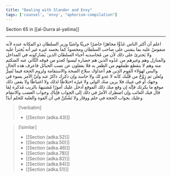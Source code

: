 ```yaml
---
title: "Dealing with Slander and Envy"
tags: ['counsel', 'envy', "aphorism-compilation"]
---
```


 Section 65 in [[al-Durra al-yatīma]]

---
اعلم أن أكثر الناس عَدُوًّا مجاهرًا حاضرًا جريئًا واشيًا وزير السلطان ذو المكانة عنده لأنه منفوسٌ عليه بما ينفس على صاحب السلطان ومحسودٌ كما يحسد غيره غير أنه يُجترأ عليه ولا يَجترئ على ذلك لأن من مُحاسديه أحباء السلطان الذين يُشاركونه في المداخل والمنازل وهم وغيرهم من عَدُوه الذين هم حضاره ليسوا كعدو من فوقه النَّائي عنه المتكتم منه وهم لا ينقطع طمعُهم من الظفر به فلا يغفلون عن نصب الحبائل فاعرف هذه الحال والبس لهؤلاء القوم الذين هم أعداؤك سلاح الصحة والاستقامة ولزوم الحجة فيما تُسِرُّ وتُعلن ثم رَوِّحْ من قَلْبك كأنه لا عدو لك ولا حاسد وإن ذكرك ذاكرٌ عند وليِّ الأمر بسوء في وجهك أو في غيبك فلا يرين منك الولي ولا غيرُه اختلاطًا لذلك ولا اغتياظًا ولا يقعن ذلك موقع ما يكرثك فإنَّه إن وقع منك ذلك الموقع أدخل عليك أمورًا مُشتبهةً بالريب مُذكرة لِمَا قال فيك العائب وإن اضطرك الأمرُ في ذلك إلى الجواب فإياك وجواب الغضب والانتقام وعليك بجواب الحجة في حلم ووقار ولا تَشُكنَّ في أن القوة والغلبة للحلم أبدًا

> [!verbatim]
> - [[Section (adka.43)]]

> [!similar]
> - [[Section (adka.52)]]
> - [[Section (adka.50)]]
> - [[Section (adka.46)]]
> - [[Section (adka.78)]]
> - [[Section (adka.82)]]
> - [[Section (adka.84)]]
> - [[Section (adka.51)]]
